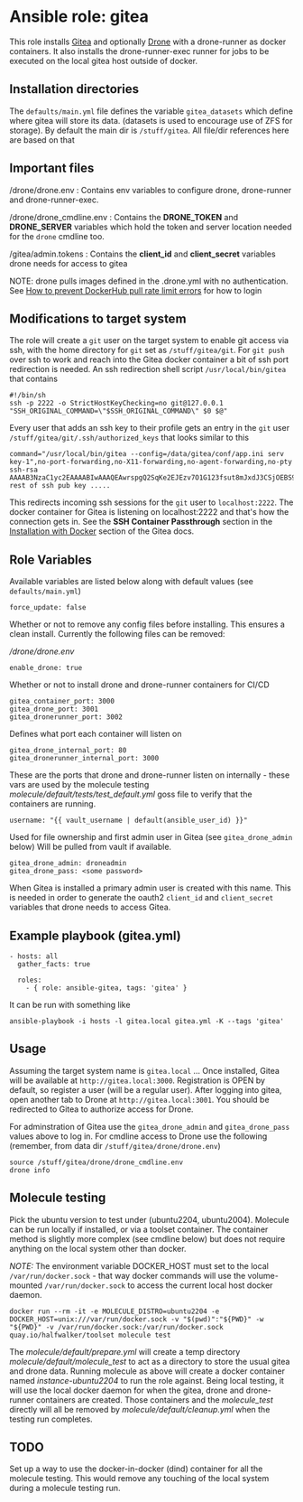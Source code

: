 # Ansible role: gitea

This role installs [Gitea](https://gitea.io) and optionally [Drone](https://drone.io) with a drone-runner as docker containers.  It also installs the drone-runner-exec runner for jobs to be executed on the local gitea host outside of docker.

## Installation directories

The `defaults/main.yml` file defines the variable `gitea_datasets` which define where gitea will store its data.  (datasets is used to encourage use of ZFS for storage).  By default the main dir is `/stuff/gitea`.  All file/dir references here are based on that

## Important files

/drone/drone.env
: Contains env variables to configure drone, drone-runner and drone-runner-exec.

/drone/drone_cmdline.env
: Contains the **DRONE_TOKEN** and **DRONE_SERVER** variables which hold the token and server location needed for the `drone` cmdline too.

/gitea/admin.tokens
: Contains the **client_id** and **client_secret** variables drone needs for access to gitea

NOTE: drone pulls images defined in the .drone.yml with no authentication.  See [How to prevent DockerHub pull rate limit errors](https://discourse.drone.io/t/how-to-prevent-dockerhub-pull-rate-limit-errors/8324/1) for how to login

## Modifications to target system

The role will create a `git` user on the target system to enable git access via ssh, with the home directory for `git` set as `/stuff/gitea/git`.  For `git push` over ssh to work and reach into the Gitea docker container a bit of ssh port redirection is needed.  An ssh redirection shell script `/usr/local/bin/gitea` that contains

    #!/bin/sh
    ssh -p 2222 -o StrictHostKeyChecking=no git@127.0.0.1 "SSH_ORIGINAL_COMMAND=\"$SSH_ORIGINAL_COMMAND\" $0 $@"

Every user that adds an ssh key to their profile gets an entry in the `git` user `/stuff/gitea/git/.ssh/authorized_keys` that looks similar to this

    command="/usr/local/bin/gitea --config=/data/gitea/conf/app.ini serv key-1",no-port-forwarding,no-X11-forwarding,no-agent-forwarding,no-pty ssh-rsa AAAAB3NzaC1yc2EAAAABIwAAAQEAwrspgQ2SqKe2EJEzv7O1G123fsut8mJxdJ3CSjOEBS9PnjHVUaugfV71xaDYspef7jQ7JzlDY.... rest of ssh pub key .....

This redirects incoming ssh sessions for the `git` user to `localhost:2222`.  The docker container for Gitea is listening on localhost:2222 and that's how the connection gets in.  See the **SSH Container Passthrough** section in the [Installation with Docker](https://docs.gitea.io/en-us/install-with-docker/) section of the Gitea docs.


## Role Variables

Available variables are listed below along with default values (see `defaults/main.yml`)

    force_update: false

Whether or not to remove any config files before installing.  This ensures a clean install.  Currently the following files can be removed:

_/drone/drone.env_

    enable_drone: true

Whether or not to install drone and drone-runner containers for CI/CD

    gitea_container_port: 3000
    gitea_drone_port: 3001
    gitea_dronerunner_port: 3002

Defines what port each container will listen on

    gitea_drone_internal_port: 80
    gitea_dronerunner_internal_port: 3000

These are the ports that drone and drone-runner listen on internally - these vars are used by the molecule testing _molecule/default/tests/test_default.yml_ goss file to verify that the containers are running.

    username: "{{ vault_username | default(ansible_user_id) }}"

Used for file ownership and first admin user in Gitea (see `gitea_drone_admin` below)  Will be pulled from vault if available.

    gitea_drone_admin: droneadmin
    gitea_drone_pass: <some password>

When Gitea is installed a primary admin user is created with this name.  This is needed in order to generate the oauth2 `client_id` and `client_secret` variables that drone needs to access Gitea.

## Example playbook (gitea.yml)

    - hosts: all
      gather_facts: true
    
      roles:
        - { role: ansible-gitea, tags: 'gitea' }

It can be run with something like

    ansible-playbook -i hosts -l gitea.local gitea.yml -K --tags 'gitea'

## Usage

Assuming the target system name is `gitea.local` ...  Once installed, Gitea will be available at `http://gitea.local:3000`.  Registration is OPEN by default, so register a user (will be a regular user).  After logging into gitea, open another tab to Drone at `http://gitea.local:3001`.  You should be redirected to Gitea to authorize access for Drone.

For adminstration of Gitea use the `gitea_drone_admin` and `gitea_drone_pass` values above to log in.  For cmdline access to Drone use the following (remember, from data dir `/stuff/gitea/drone/drone.env`)

    source /stuff/gitea/drone/drone_cmdline.env
    drone info

## Molecule testing

Pick the ubuntu version to test under (ubuntu2204, ubuntu2004).  Molecule can be run locally if installed, or via a toolset container.  The container method is slightly more complex (see cmdline below) but does not require anything on the local system other than docker.

*NOTE:* The environment variable DOCKER_HOST must set to the local `/var/run/docker.sock` - that way docker commands will use the volume-mounted `/var/run/docker.sock` to access the current local host docker daemon.

    docker run --rm -it -e MOLECULE_DISTRO=ubuntu2204 -e DOCKER_HOST=unix:///var/run/docker.sock -v "$(pwd)":"${PWD}" -w "${PWD}" -v /var/run/docker.sock:/var/run/docker.sock quay.io/halfwalker/toolset molecule test

The _molecule/default/prepare.yml_ will create a temp directory _molecule/default/molecule_test_  to act as a directory to store the usual gitea and drone data.  Running molecule as above will create a docker container named *instance-ubuntu2204* to run the role against.  Being local testing, it will use the local docker daemon for when the gitea, drone and drone-runner containers are created.  Those containers and the _molecule_test_ directly will all be removed by _molecule/default/cleanup.yml_ when the testing run completes.

## TODO

Set up a way to use the docker-in-docker (dind) container for all the molecule testing.  This would remove any touching of the local system during a molecule testing run.
